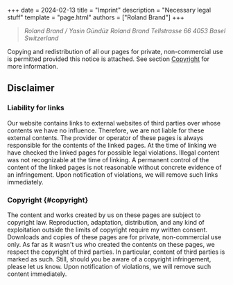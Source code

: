 +++
date = 2024-02-13
title = "Imprint"
description = "Necessary legal stuff"
template = "page.html"
authors = ["Roland Brand"]
+++

<!-- Add two spaces after each line to enforce line break -->
> *Roland Brand / Yasin Gündüz*
> *Roland Brand*
> *Tellstrasse 66*
> *4053 Basel*
> *Switzerland*

Copying and redistribution of all our pages for private, non-commercial use is permitted provided this notice is attached.
See section [Copyright](#copyright) for more information.

## Disclaimer

### Liability for links
Our website contains links to external websites of third parties over whose contents we have no influence. Therefore, we are not liable for these external contents. The provider or operator of these pages is always responsible for the contents of the linked pages. At the time of linking we have checked the linked pages for possible legal violations. Illegal content was not recognizable at the time of linking. A permanent control of the content of the linked pages is not reasonable without concrete evidence of an infringement. Upon notification of violations, we will remove such links immediately.

### Copyright {#copyright}
The content and works created by us on these pages are subject to copyright law. Reproduction, adaptation, distribution, and any kind of exploitation outside the limits of copyright require my written consent. Downloads and copies of these pages are for private, non-commercial use only. As far as it wasn't us who created the contents on these pages, we respect the copyright of third parties. In particular, content of third parties is marked as such. Still, should you be aware of a copyright infringement, please let us know. Upon notification of violations, we will remove such content immediately.
